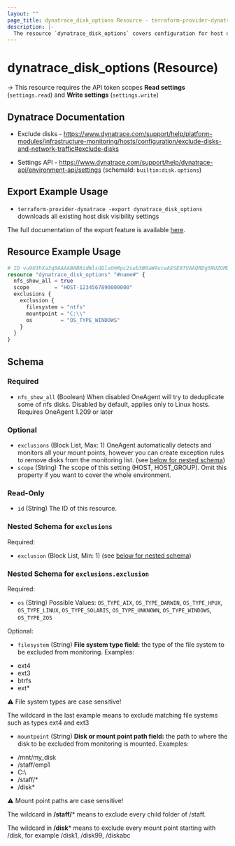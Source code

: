 ```yaml
---
layout: ""
page_title: dynatrace_disk_options Resource - terraform-provider-dynatrace"
description: |-
  The resource `dynatrace_disk_options` covers configuration for host disk visibility settings
---
```


# dynatrace_disk_options (Resource)

-> This resource requires the API token scopes **Read settings** (`settings.read`) and **Write settings** (`settings.write`)

## Dynatrace Documentation

- Exclude disks - https://www.dynatrace.com/support/help/platform-modules/infrastructure-monitoring/hosts/configuration/exclude-disks-and-network-traffic#exclude-disks

- Settings API - https://www.dynatrace.com/support/help/dynatrace-api/environment-api/settings (schemaId: `builtin:disk.options`)

## Export Example Usage

- `terraform-provider-dynatrace -export dynatrace_disk_options` downloads all existing host disk visibility settings

The full documentation of the export feature is available [here](https://registry.terraform.io/providers/dynatrace-oss/dynatrace/latest/docs/guides/export-v2).

## Resource Example Usage

```terraform
# ID vu9U3hXa3q0AAAABABRidWlsdGluOmRpc2sub3B0aW9ucwAESE9TVAAQRDg5NUZGMDdDQzcxMDEyRQAkNmUzNzVmNDQtZmY3YS0zZDBjLThmOGUtYmFiZWU5MWQ2ZTMwvu9U3hXa3q0
resource "dynatrace_disk_options" "#name#" {
  nfs_show_all = true
  scope        = "HOST-1234567890000000"
  exclusions {
    exclusion {
      filesystem = "ntfs"
      mountpoint = "C:\\"
      os         = "OS_TYPE_WINDOWS"
    }
  }
}
```

<!-- schema generated by tfplugindocs -->
## Schema

### Required

- `nfs_show_all` (Boolean) When disabled OneAgent will try to deduplicate some of nfs disks. Disabled by default, applies only to Linux hosts. Requires OneAgent 1.209 or later

### Optional

- `exclusions` (Block List, Max: 1) OneAgent automatically detects and monitors all your mount points, however you can create exception rules to remove disks from the monitoring list. (see [below for nested schema](#nestedblock--exclusions))
- `scope` (String) The scope of this setting (HOST, HOST_GROUP). Omit this property if you want to cover the whole environment.

### Read-Only

- `id` (String) The ID of this resource.

<a id="nestedblock--exclusions"></a>
### Nested Schema for `exclusions`

Required:

- `exclusion` (Block List, Min: 1) (see [below for nested schema](#nestedblock--exclusions--exclusion))

<a id="nestedblock--exclusions--exclusion"></a>
### Nested Schema for `exclusions.exclusion`

Required:

- `os` (String) Possible Values: `OS_TYPE_AIX`, `OS_TYPE_DARWIN`, `OS_TYPE_HPUX`, `OS_TYPE_LINUX`, `OS_TYPE_SOLARIS`, `OS_TYPE_UNKNOWN`, `OS_TYPE_WINDOWS`, `OS_TYPE_ZOS`

Optional:

- `filesystem` (String) **File system type field:** the type of the file system to be excluded from monitoring. Examples:

* ext4
* ext3
* btrfs
* ext*

⚠️ File system types are case sensitive! 

The wildcard in the last example means to exclude matching file systems such as types ext4 and ext3
- `mountpoint` (String) **Disk or mount point path field:** the path to where the disk to be excluded from monitoring is mounted. Examples:

* /mnt/my_disk
* /staff/emp1
* C:\
* /staff/*
* /disk*

 ⚠️ Mount point paths are case sensitive! 

The wildcard in **/staff/*** means to exclude every child folder of /staff.

The wildcard in **/disk*** means to exclude every mount point starting with /disk, for example /disk1, /disk99,  /diskabc
 